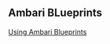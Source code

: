## Ambari BLueprints
[Using Ambari Blueprints](http://docs.hortonworks.com/HDPDocuments/Ambari-1.7.0.0/Ambari_Doc_Suite/ADS_v170.html#Ambari_User's_Guide)
